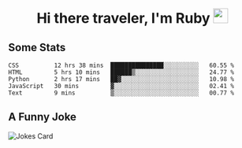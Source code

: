<h1 align="center">Hi there traveler, I'm Ruby <img src="https://user-images.githubusercontent.com/81705278/122967910-fa9b5a00-d358-11eb-99ec-db00243bed5a.gif" width="30px"> </h1>

<h2>Some Stats</h2>

<!--START_SECTION:waka-->
```text
CSS          12 hrs 38 mins  ███████████████░░░░░░░░░░   60.55 % 
HTML         5 hrs 10 mins   ██████▒░░░░░░░░░░░░░░░░░░   24.77 % 
Python       2 hrs 17 mins   ██▓░░░░░░░░░░░░░░░░░░░░░░   10.98 % 
JavaScript   30 mins         ▓░░░░░░░░░░░░░░░░░░░░░░░░   02.41 % 
Text         9 mins          ▒░░░░░░░░░░░░░░░░░░░░░░░░   00.77 % 
```
<!--END_SECTION:waka-->

<h2>A Funny Joke</h2>

<!-- jokes -->
<img src="https://readme-jokes.vercel.app/api?theme=material-palenight" alt="Jokes Card"/>
